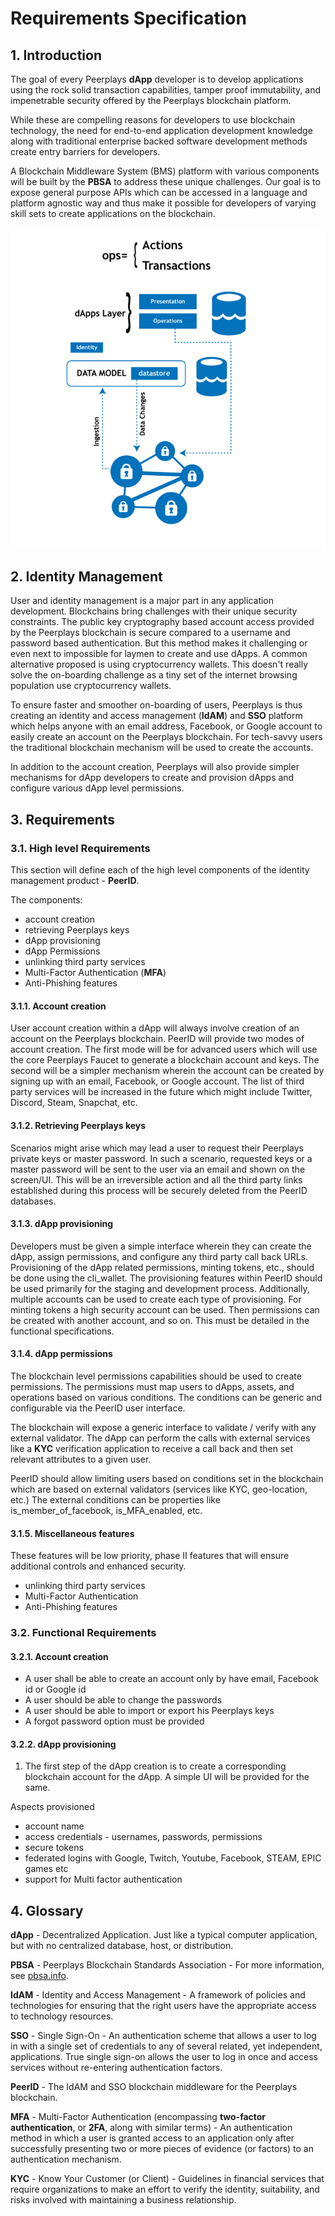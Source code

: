 # Requirements Specification

## 1. Introduction

The goal of every Peerplays **dApp** developer is to develop applications using the rock solid transaction capabilities, tamper proof immutability, and impenetrable security offered by the Peerplays blockchain platform.

While these are compelling reasons for developers to use blockchain technology, the need for end-to-end application development knowledge along with traditional enterprise backed software development methods create entry barriers for developers.

A Blockchain Middleware System \(BMS\) platform with various components will be built by the **PBSA** to address these unique challenges. Our goal is to expose general purpose APIs which can be accessed in a language and platform agnostic way and thus make it possible for developers of varying skill sets to create applications on the blockchain.

![\(Figure 1: High-level design topology of a dApp\)](../../.gitbook/assets/index.png)

## 2. Identity Management

User and identity management is a major part in any application development. Blockchains bring challenges with their unique security constraints. The public key cryptography based account access provided by the Peerplays blockchain is secure compared to a username and password based authentication. But this method makes it challenging or even next to impossible for laymen to create and use dApps. A common alternative proposed is using cryptocurrency wallets. This doesn't really solve the on-boarding challenge as a tiny set of the internet browsing population use cryptocurrency wallets.

To ensure faster and smoother on-boarding of users, Peerplays is thus creating an identity and access management \(**IdAM**\) and **SSO** platform which helps anyone with an email address, Facebook, or Google account to easily create an account on the Peerplays blockchain. For tech-savvy users the traditional blockchain mechanism will be used to create the accounts.

In addition to the account creation, Peerplays will also provide simpler mechanisms for dApp developers to create and provision dApps and configure various dApp level permissions.

## 3. Requirements

### **3.1. High level Requirements**

This section will define each of the high level components of the identity management product - **PeerID**.

The components:

* account creation
* retrieving Peerplays keys
* dApp provisioning
* dApp Permissions
* unlinking third party services
* Multi-Factor Authentication \(**MFA**\)
* Anti-Phishing features

#### **3.1.1. Account creation**

User account creation within a dApp will always involve creation of an account on the Peerplays blockchain. PeerID will provide two modes of account creation. The first mode will be for advanced users which will use the core Peerplays Faucet to generate a blockchain account and keys. The second will be a simpler mechanism wherein the account can be created by signing up with an email, Facebook, or Google account. The list of third party services will be increased in the future which might include Twitter, Discord, Steam, Snapchat, etc.

#### **3.1.2. Retrieving Peerplays keys**

Scenarios might arise which may lead a user to request their Peerplays private keys or master password. In such a scenario, requested keys or a master password will be sent to the user via an email and shown on the screen/UI. This will be an irreversible action and all the third party links established during this process will be securely deleted from the PeerID databases.

#### **3.1.3. dApp provisioning**

Developers must be given a simple interface wherein they can create the dApp, assign permissions, and configure any third party call back URLs. Provisioning of the dApp related permissions, minting tokens, etc., should be done using the cli\_wallet. The provisioning features within PeerID should be used primarily for the staging and development process. Additionally, multiple accounts can be used to create each type of provisioning. For minting tokens a high security account can be used. Then permissions can be created with another account, and so on. This must be detailed in the functional specifications.

#### 3.1.4. dApp permissions

The blockchain level permissions capabilities should be used to create permissions. The permissions must map users to dApps, assets, and operations based on various conditions. The conditions can be generic and configurable via the PeerID user interface.

The blockchain will expose a generic interface to validate / verify with any external validator. The dApp can perform the calls with external services like a **KYC** verification application to receive a call back and then set relevant attributes to a given user.

PeerID should allow limiting users based on conditions set in the blockchain which are based on external validators \(services like KYC, geo-location, etc.\) The external conditions can be properties like is\_member\_of\_facebook, is\_MFA\_enabled, etc.

#### **3.1.5. Miscellaneous features**

These features will be low priority, phase II features that will ensure additional controls and enhanced security.

* unlinking third party services
* Multi-Factor Authentication
* Anti-Phishing features

### **3.2. Functional Requirements**

#### **3.2.1. Account creation**

* A user shall be able to create an account only by have email, Facebook id or Google id
* A user should be able to change the passwords
* A user should be able to import or export his Peerplays keys
* A forgot password option must be provided

#### 3.2.2. dApp provisioning <a id="1.5.dApp-provisioning"></a>

1. The first step of the dApp creation is to create a corresponding blockchain account for the dApp. A simple UI will be provided for the same.

Aspects provisioned

* account name
* access credentials - usernames, passwords, permissions
* secure tokens
* federated logins with Google, Twitch, Youtube, Facebook, STEAM, EPIC games etc
* support for Multi factor authentication

## 4. Glossary

**dApp** - Decentralized Application. Just like a typical computer application, but with no centralized database, host, or distribution.

**PBSA** - Peerplays Blockchain Standards Association - For more information, see [pbsa.info](https://pbsa.info/).

**IdAM** - Identity and Access Management - A framework of policies and technologies for ensuring that the right users have the appropriate access to technology resources.

**SSO** - Single Sign-On - An authentication scheme that allows a user to log in with a single set of credentials to any of several related, yet independent, applications. True single sign-on allows the user to log in once and access services without re-entering authentication factors.

**PeerID** - The IdAM and SSO blockchain middleware for the Peerplays blockchain.

**MFA** - Multi-Factor Authentication \(encompassing **two-factor authentication**, or **2FA**, along with similar terms\) -  An authentication method in which a user is granted access to an application only after successfully presenting two or more pieces of evidence \(or factors\) to an authentication mechanism.

**KYC** - Know Your Customer \(or Client\) -  Guidelines in financial services that require organizations to make an effort to verify the identity, suitability, and risks involved with maintaining a business relationship.



